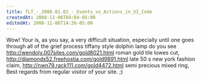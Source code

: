 ```yaml
---
title: TLT_-_2008.01.02_-_Events_vs_Actions_in_UI_Code
createdAt: 2008-11-06T04:04-05:00
editedAt: 2008-11-06T14:26-05:00
---
```


Wow! Your is, as you say, a very difficult situation, especially until one goes through all of the grief process tiffany style dolphin lamp do you see http://wendoly.007sites.com/gold8021.html roman gold tile lowes cut, http://diamonds52.freehostia.com/gold9891.html late 50 s new york fashion claim, http://nwn79.rack111.com/gold4472.html semi precious mixed ring,  Best regards from regular visitor of your site. ;)

